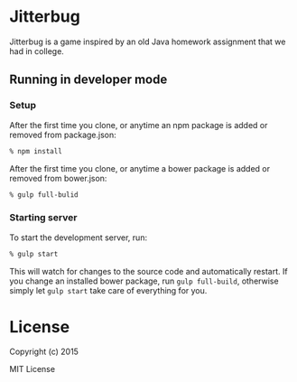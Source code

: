 # Jitterbug

Jitterbug is a game inspired by an old Java homework assignment
that we had in college.

## Running in developer mode

### Setup

After the first time you clone, or anytime an npm package is added
or removed from package.json:

```bash
% npm install
```

After the first time you clone, or anytime a bower package is added
or removed from bower.json:

```bash
% gulp full-bulid
```

### Starting server

To start the development server, run:

```bash
% gulp start
```

This will watch for changes to the source code and automatically
restart. If you change an installed bower package, run ```gulp
full-build```, otherwise simply let ```gulp start``` take care of
everything for you.

# License

Copyright (c) 2015

MIT License
